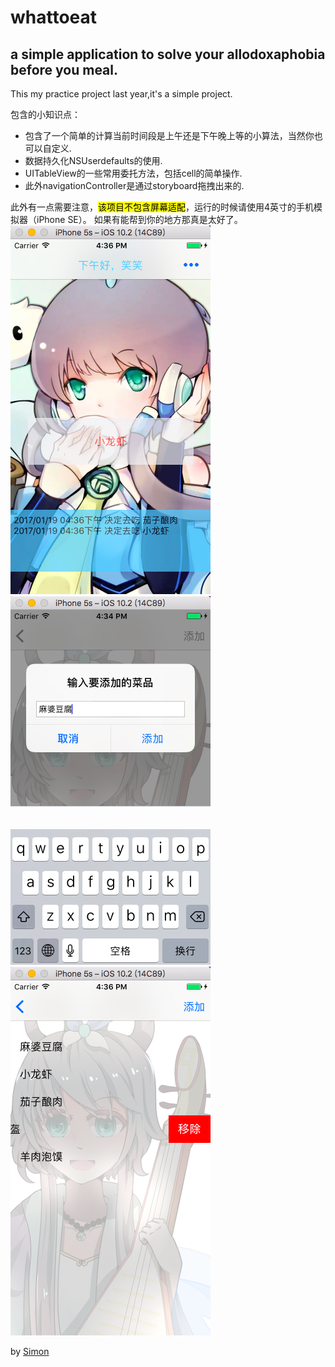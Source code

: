 # whattoeat

## a simple application to solve your  allodoxaphobia before you meal.


This my practice project last year,it's a simple project.

包含的小知识点：
* 包含了一个简单的计算当前时间段是上午还是下午晚上等的小算法，当然你也可以自定义.
* 数据持久化NSUserdefaults的使用.
* UITableView的一些常用委托方法，包括cell的简单操作.
* 此外navigationController是通过storyboard拖拽出来的.


此外有一点需要注意，<mark>该项目不包含屏幕适配</mark>，运行的时候请使用4英寸的手机模拟器（iPhone SE）。
如果有能帮到你的地方那真是太好了。
![home](screenshot/3.png)![menu](screenshot/1.png)![items](screenshot/2.png) 

by [Simon](https://codersimonpeter.github.io/blog)
